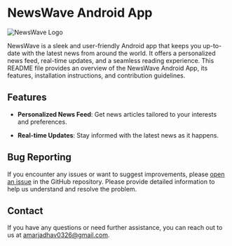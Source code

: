 # NewsWave Android App

![NewsWave Logo](https://example.com/news_wave_logo.png)

NewsWave is a sleek and user-friendly Android app that keeps you up-to-date with the latest news from around the world. It offers a personalized news feed, real-time updates, and a seamless reading experience. This README file provides an overview of the NewsWave Android App, its features, installation instructions, and contribution guidelines.

## Features

- **Personalized News Feed**: Get news articles tailored to your interests and preferences.

- **Real-time Updates**: Stay informed with the latest news as it happens.


## Bug Reporting

If you encounter any issues or want to suggest improvements, please [open an issue](https://github.com/yourusername/news-wave/issues) in the GitHub repository. Please provide detailed information to help us understand and resolve the problem.

## Contact

If you have any questions or need further assistance, you can reach out to us at [amarjadhav0326@gmail.com](mailto:amarjadhav0326@gmail.com).
